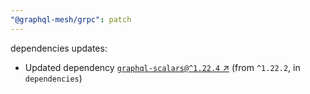 ```yaml
---
"@graphql-mesh/grpc": patch
---
```

dependencies updates:
  - Updated dependency [`graphql-scalars@^1.22.4` ↗︎](https://www.npmjs.com/package/graphql-scalars/v/1.22.4) (from `^1.22.2`, in `dependencies`)
